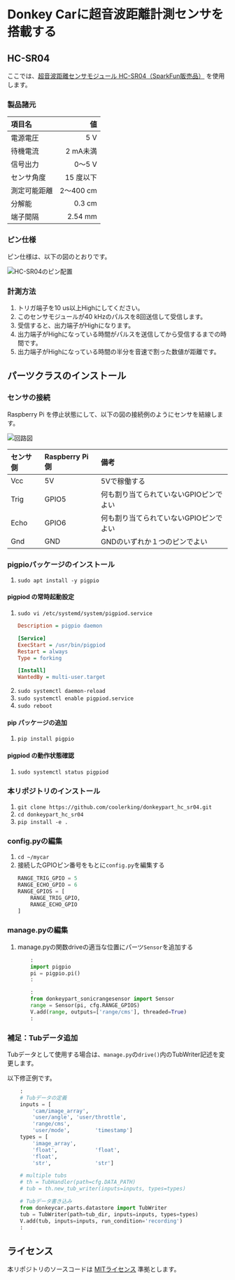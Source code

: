 # Donkey Carに超音波距離計測センサを搭載する

## HC-SR04

ここでは、[超音波距離センサモジュール HC-SR04（SparkFun販売品）](https://www.switch-science.com/catalog/2860/) を使用します。

### 製品諸元

| 項目名 | 値 |
|:-----|--:|
| 電源電圧 | 5 V |
| 待機電流 | 2 mA未満 |
| 信号出力 | 0～5 V |
| センサ角度 | 15 度以下 |
| 測定可能距離 | 2～400 cm |
| 分解能 | 0.3 cm |
| 端子間隔 | 2.54 mm |

### ピン仕様

ピン仕様は、以下の図のとおりです。

![HC-SR04のピン配置](./assets/hc-sr04.png)

### 計測方法

1. トリガ端子を10 us以上Highにしてください。
2. このセンサモジュールが40 kHzのパルスを8回送信して受信します。
3. 受信すると、出力端子がHighになります。
4. 出力端子がHighになっている時間がパルスを送信してから受信するまでの時間です。
5. 出力端子がHighになっている時間の半分を音速で割った数値が距離です。

## パーツクラスのインストール

### センサの接続

Raspberry Pi を停止状態にして、以下の図の接続例のようにセンサを結線します。

![回路図](./assets/circuit.png)

|センサ側|Raspberry Pi側|備考|
|:------|:-------------|:---|
|Vcc|5V|5Vで稼働する|
|Trig|GPIO5|何も割り当てられていないGPIOピンでよい|
|Echo|GPIO6|何も割り当てられていないGPIOピンでよい|
|Gnd|GND|GNDのいずれか１つのピンでよい|


### pigpioパッケージのインストール

1. `sudo apt install -y pigpio`

#### pigpiod の常時起動設定

1. `sudo vi /etc/systemd/system/pigpiod.service`
   ```ini
   Description = pigpio daemon
   
   [Service]
   ExecStart = /usr/bin/pigpiod
   Restart = always
   Type = forking
   
   [Install]
   WantedBy = multi-user.target
   ```
2. `sudo systemctl daemon-reload`
3. `sudo systemctl enable pigpiod.service`
4. `sudo reboot`

#### pip パッケージの追加

1. `pip install pigpio`

#### pigpiod の動作状態確認

1. `sudo systemctl status pigpiod`

### 本リポジトリのインストール

1. `git clone https://github.com/coolerking/donkeypart_hc_sr04.git`
2. `cd donkeypart_hc_sr04`
3. `pip install -e .`


### config.pyの編集

1. `cd ~/mycar`
2. 接続したGPIOピン番号をもとに`config.py`を編集する
   ```python
   RANGE_TRIG_GPIO = 5
   RANGE_ECHO_GPIO = 6
   RANGE_GPIOS = [
       RANGE_TRIG_GPIO,
       RANGE_ECHO_GPIO
   ]
   ```

### manage.pyの編集
1. manage.pyの関数driveの適当な位置にパーツ`Sensor`を追加する
   ```python
       :
       import pigpio
       pi = pigpio.pi()
       :

       :
       from donkeypart_sonicrangesensor import Sensor
       range = Sensor(pi, cfg.RANGE_GPIOS)
       V.add(range, outputs=['range/cms'], threaded=True)
       :
   ```

### 補足：Tubデータ追加

Tubデータとして使用する場合は、`manage.py`の`drive()`内のTubWriter記述を変更します。


以下修正例です。

```python
    :
    # Tubデータの定義
    inputs = [
        'cam/image_array', 
        'user/angle', 'user/throttle', 
        'range/cms',
        'user/mode',        'timestamp']
    types = [
        'image_array',
        'float',            'float',
        'float',
        'str',              'str']

    # multiple tubs
    # th = TubHandler(path=cfg.DATA_PATH)
    # tub = th.new_tub_writer(inputs=inputs, types=types)

    # Tubデータ書き込み
    from donkeycar.parts.datastore import TubWriter
    tub = TubWriter(path=tub_dir, inputs=inputs, types=types)
    V.add(tub, inputs=inputs, run_condition='recording')
    :
```

## ライセンス

本リポジトリのソースコードは [MITライセンス](./LISENSE) 準拠とします。